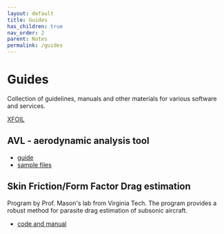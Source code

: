 ```yaml
---
layout: default
title: Guides
has_children: true
nav_order: 2
parent: Notes
permalink: /guides
---
```


# Guides

Collection of guidelines, manuals and other materials for various
software and services.

[XFOIL](/docs/notes/guides/xfoil)

## AVL - aerodynamic analysis tool

- [guide](/docs/notes/guides/avl.pdf)
- [sample files](/docs/notes/guides/avl-sample.zip)

## Skin Friction/Form Factor Drag estimation

Program by Prof. Mason's lab from Virginia Tech. The program provides a
robust method for parasite drag estimation of subsonic aircraft.

- [code and manual](https://archive.aoe.vt.edu/mason/Mason_f/MRsoft.html#SkinFriction)